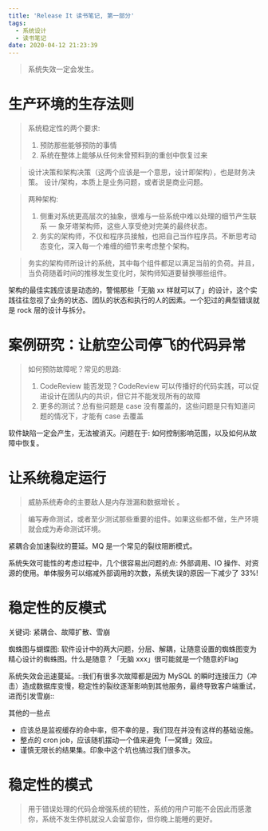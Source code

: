 ```yaml
---
title: 'Release It 读书笔记, 第一部分'
tags:
  - 系统设计
  - 读书笔记
date: 2020-04-12 21:23:39
---
```


<!-- more -->

> 系统失效一定会发生。

# 生产环境的生存法则
> 系统稳定性的两个要求:
> 1.  预防那些能够预防的事情
> 2. 系统在整体上能够从任何未曾预料到的重创中恢复过来


> 设计决策和架构决策（这两个应该是一个意思，设计即架构），也是财务决策。
> 设计/架构，本质上是业务问题，或者说是商业问题。

> 两种架构:
> 1. 侧重对系统更高层次的抽象，很难与一些系统中难以处理的细节产生联系 — 象牙塔架构师，这些人享受绝对完美的最终状态。
> 2. 务实的架构师，不仅和程序员接触，也把自己当作程序员。不断思考动态变化，深入每一个难缠的细节来考虑整个架构。

> 务实的架构师所设计的系统，其中每个组件都足以满足当前的负荷。并且，当负荷随着时间的推移发生变化时，架构师知道要替换哪些组件。

架构的最佳实践应该是动态的，警惕那些「无脑 xx 样就可以了」的设计，这个实践往往忽视了业务的状态、团队的状态和执行的人的因素。一个犯过的典型错误就是 rock 层的设计与拆分。

# 案例研究：让航空公司停飞的代码异常
> 如何预防故障呢？常见的思路:
> 1. CodeReview 能否发现？CodeReview 可以传播好的代码实践，可以促进设计在团队内的共识，但它并不能发现所有的故障
> 2. 更多的测试？总有些问题是 case 没有覆盖的，这些问题是只有知道问题的情况下，才能有 case 去覆盖

软件缺陷一定会产生，无法被消灭。问题在于: 如何控制影响范围，以及如何从故障中恢复。

# 让系统稳定运行
> 威胁系统寿命的主要敌人是内存泄漏和数据增长 。

> 编写寿命测试，或者至少测试那些重要的组件。如果这些都不做，生产环境就会成为寿命测试环境。

紧耦合会加速裂纹的蔓延。MQ 是一个常见的裂纹阻断模式。

系统失效可能性的考虑过程中，几个很容易出问题的点: 外部调用、IO 操作、对资源的使用。单体服务可以缩减外部调用的次数，系统失误的原因一下减少了 33%!

# 稳定性的反模式
关键词: 紧耦合、故障扩散、雪崩

蜘蛛图与蝴蝶图: 软件设计中的两大问题，分层、解耦，让随意设置的蜘蛛图变为精心设计的蜘蛛图。什么是随意？「无脑 xxx」很可能就是一个随意的Flag

系统失效会迅速蔓延。::我们有很多次故障都是因为 MySQL 的瞬时连接压力（冲击）造成数据库变慢，稳定性的裂纹逐渐影响到其他服务，最终导致客户端重试，进而引发雪崩::

其他的一些点
* 应该总是监视缓存的命中率，但不幸的是，我们现在并没有这样的基础设施。
* 整点的 cron job，应该随机摆动一个值来避免「一窝蜂」效应。
* 谨慎无限长的结果集。印象中这个坑也搞过我们很多次。

# 稳定性的模式
> 用于错误处理的代码会增强系统的韧性，系统的用户可能不会因此而感激你，系统不发生停机就没人会留意你，但你晚上能睡的更好。
